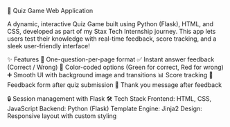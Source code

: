 🧠 Quiz Game Web Application

A dynamic, interactive Quiz Game built using Python (Flask), HTML, and CSS, developed as part of my Stax Tech Internship journey. This app lets users test their knowledge with real-time feedback, score tracking, and a sleek user-friendly interface!

✨ Features
🎯 One-question-per-page format
✅ Instant answer feedback (Correct / Wrong)
🌈 Color-coded options (Green for correct, Red for wrong)
➕ Smooth UI with background image and transitions
📊 Score tracking
📝 Feedback form after quiz submission
💬 Thank you message after feedback

🔒 Session management with Flask
🛠 Tech Stack
Frontend: HTML, CSS, JavaScript
Backend: Python (Flask)
Template Engine: Jinja2
Design: Responsive layout with custom styling


